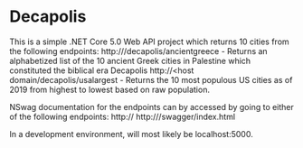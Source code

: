 # Decapolis
This is a simple .NET Core 5.0 Web API project which returns 10 cities from the following endpoints:
http://<host domain>/decapolis/ancientgreece - Returns an alphabetized list of the 10 ancient Greek cities in Palestine which constituted the biblical era Decapolis 
http://<host domain/decapolis/usalargest - Returns the 10 most populous US cities as of 2019 from highest to lowest based on raw population.
             
NSwag documentation for the endpoints can by accessed by going to either of the following endpoints:
http://<host domain>
http://<host domain>/swagger/index.html

In a development environment, <host domain> will most likely be localhost:5000. 
 

 
